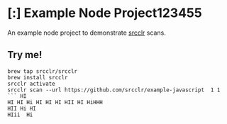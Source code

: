 # [:] Example Node Project123455
An example node project to demonstrate [srcclr](https://www.srcclr.com) scans.

## Try me!

```
brew tap srcclr/srcclr  
brew install srcclr      
srcclr activate
srcclr scan --url https://github.com/srcclr/example-javascript  1 1
``` HI 
HI HI Hi HI HI HI HII HI HiHHH     
HII Hi HI
HIii  Hi
 
